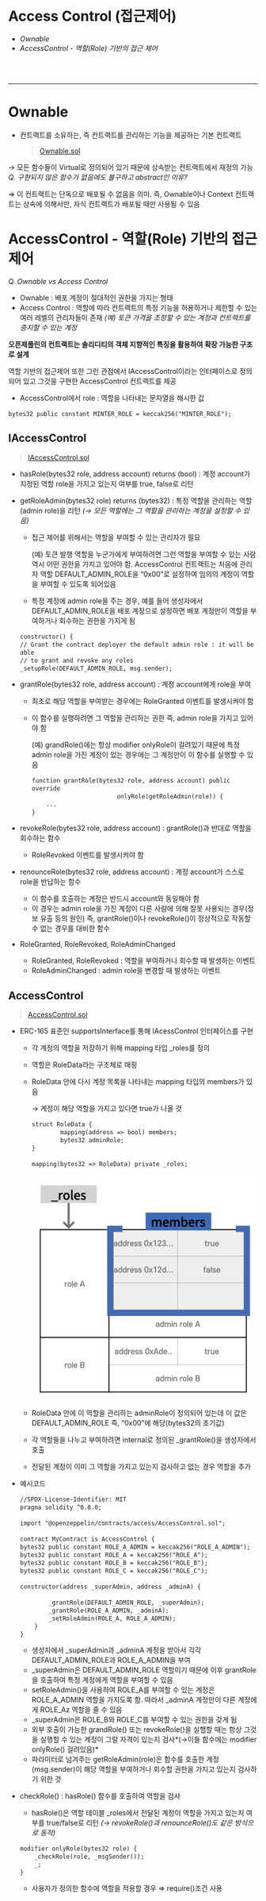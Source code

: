 # Access Control (접근제어)
- *Ownable*
- *AccessControl - 역할(Role) 기반의 접근 제어*
<br>
<br>

<hr>

# Ownable
- 컨트랙트를 소유하는, 즉 컨트랙트를 관리하는 기능을 제공하는 기본 컨트랙트   
    > [Ownable.sol]()   

→ 모든 함수들이 Virtual로 정의되어 있기 때문에 상속받는 컨트랙트에서 재정의 가능   
*Q. 구현되지 않은 함수가 없음에도 불구하고 abstract인 이유?*   

⇒ 이 컨트랙트는 단독으로 배포될 수 없음을 의미. 즉, Ownable이나 Context 컨트랙트는 상속에 의해서만, 자식 컨트랙트가 배포될 때만 사용될 수 있음

# AccessControl - 역할(Role) 기반의 접근제어

*Q. Ownable vs Access Control*

- Ownable : 배포 계정이 절대적인 권한을 가지는 형태
- Access Control : 역할에 따라 컨트랙트의 특정 기능을 허용하거나 제한할 수 있는 여러 레벨의 관리자들이 존재 *(예) 토큰 가격을 조정할 수 있는 계정과 컨트랙트를 중지할 수 있는 계정*

**오픈제플린의 컨트랙트는 솔리디티의 객체 지향적인 특징을 활용하여 확장 가능한 구조로 설계**

역할 기반의 접근제어 또한 그런 관점에서 IAccessControl이라는 인터페이스로 정의되어 있고 그것을 구현한 AccessControl 컨트랙트를 제공

- AccessControl에서 role : 역할을 나타내는 문자열을 해시한 값
```solidity
bytes32 public constant MINTER_ROLE = keccak256("MINTER_ROLE");
```

## IAccessControl
> [IAccessControl.sol]()
- hasRole(bytes32 role, address account) returns (bool) : 계정 account가 지정된 역할 role을 가지고 있는지 여부를 true, false로 리턴
- getRoleAdmin(bytes32 role) returns (bytes32) : 특정 역할을 관리하는 역할(admin role)을 리턴 *(→ 모든 역할에는 그 역할을 관리하는 계정을 설정할 수 있음)*
    - 접근 제어를 위해서는 역할을 부여할 수 있는 관리자가 필요
        
        (예) 토큰 발행 역할을 누군가에게 부여하려면 그런 역할을 부여할 수 있는 사람 역시 어떤 권한을 가지고 있어야 함. AccessControl 컨트랙트는 처음에 관리자 역할 DEFAULT_ADMIN_ROLE을 “0x00”로 설정하여 임의의 계정이 역할을 부여할 수 있도록 되어있음
        
    - 특정 계정에 admin role을 주는 경우, 예를 들어 생성자에서 DEFAULT_ADMIN_ROLE을 배포 계정으로 설정하면 배포 계정만이 역할을 부여하거나 회수하는 권한을 가지게 됨
    
    ```solidity
    constructor() {
    // Grant the contract deployer the default admin role : it will be able
    // to grant and revoke any roles
    _setupRole(DEFAULT_ADMIN_ROLE, msg.sender);
    ```
    
- grantRole(bytes32 role, address account) : 계정 account에게 role을 부여
    - 최초로 해당 역할을 부여받는 경우에는 RoleGranted 이벤트를 발생시켜야 함
    - 이 함수를 실행하려면 그 역할을 관리하는 권한 즉, admin role을 가지고 있어야 함
        
        (예) grandRole()에는 항상 modifier onlyRole이 걸려있기 때문에 특정 admin role을 가진 계정이 있는 경우에는 그 계정만이 이 함수를 실행할 수 있음
        
        ```solidity
        function grantRole(bytes32 role, address account) public override
        						onlyRole(getRoleAdmin(role)) {
        	...
        }
        ```
        
- revokeRole(bytes32 role, address account) : grantRole()과 반대로 역할을 회수하는 함수
    - RoleRevoked 이벤트를 발생시켜야 함
- renounceRole(bytes32 role, address account) : 계정 account가 스스로 role을 반납하는 함수
    - 이 함수를 호출하는 계정은 반드시 account와 동일해야 함
    - 이 경우는 admin role을 가진 계정이 다른 사람에 의해 잘못 사용되는 경우(정보 유출 등의 원인) 즉, grantRole()이나 revokeRole()이 정상적으로 작동할 수 없는 경우를 대비한 함수
- RoleGranted, RoleRevoked, RoleAdminChanged
    - RoleGranted, RoleRevoked : 역할을 부여하거나 회수할 때 발생하는 이벤트
    - RoleAdminChanged : admin role을 변경할 때 발생하는 이벤트

## AccessControl
> [AccessControl.sol]()
- ERC-165 표준인 supportsInterface를 통해 IAcessControl 인터페이스를 구현
    - 각 계정의 역할을 저장하기 위해 mapping 타입 _roles를 정의
    - 역할은 RoleData라는 구조체로 매핑
    - RoleData 안에 다시 계정 목록을 나타내는 mapping 타입의 members가 있음
        
        → 계정이 해당 역할을 가지고 있다면 true가 나올 것
        
        ```solidity
        struct RoleData {
        		mapping(address => bool) members;
        		bytes32 adminRole;
        }
        
        mapping(bytes32 => RoleData) private _roles;
        ```
        
        ![mapping](/OpenZeppelin/img/mapping.png)
        
    - RoleData 안에 이 역할을 관리하는 adminRole이 정의되어 있는데 이 값은 DEFAULT_ADMIN_ROLE 즉, “0x00”에 해당(bytes32의 초기값)
    - 각 역할들을 나누고 부여하려면 internal로 정의된 _grantRole()을 생성자에서 호출
    - 전달된 계정이 이미 그 역할을 가지고 있는지 검사하고 없는 경우 역할을 추가
- 예시코드
    
    ```solidity
    //SPDX-License-Identifier: MIT
    pragma solidity ^0.8.0;
    
    import "@openzeppelin/contracts/access/AccessControl.sol";
    
    contract MyContract is AccessControl {
    bytes32 public constant ROLE_A_ADMIN = keccak256("ROLE_A_ADMIN");
    bytes32 public constant ROLE_A = keccak256("ROLE_A");
    bytes32 public constant ROLE_B = keccak256("ROLE_B");
    bytes32 public constant ROLE_C = keccak256("ROLE_C");
    
    constructor(address _superAdmin, address _adminA) {
    	
    		_grantRole(DEFAULT_ADMIN_ROLE, _superAdmin);
    		_grantRole(ROLE_A_ADMIN, _adminA);
    		_setRoleAdmin(ROLE_A, ROLE_A_ADMIN);
    	}
    }
    ```
    
    - 생성자에서 _superAdmin과 _adminA 계정을 받아서 각각 DEFAULT_ADMIN_ROLE과 ROLE_A_ADMIN을 부여
    - _superAdmin은 DEFAULT_ADMIN_ROLE 역할이기 때문에 이후 grantRole을 호출하여 특정 계정에게 역할을 부여할 수 있음
    - setRoleAdmin()을 사용하여 ROLE_A를 부여할 수 있는 계정은 ROLE_A_ADMIN 역할을 가지도록 함. 따라서 _adminA 계정만이 다른 계정에게 ROLE_Az 역할을 줄 수 있음
    - _superAdmin은 ROLE_B와 ROLE_C를 부여할 수 있는 권한을 갖게 됨
    - 외부 호출이 가능한 grandRole() 또는 revokeRole()을 실핼할 때는 항상 그것을 실행할 수 있는 계정이 그럴 자격이 있는지 검사*(→이들 함수에는 modifier onlyRole() 걸려있음)*
    - 파라미터로 넘겨주는 getRoleAdmin(role)은 함수를 호출한 계정(msg.sender)이 해당 역할을 부여하거나 회수할 권한을 가지고 있는지 검사하기 위한 것
- checkRole() : hasRole() 함수를 호출하여 역할을 검사
    - hasRole()은 역할 테이블 _roles에서 전달된 계정이 역할을 가지고 있는지 여부를 true/false로 리턴 *(→ revokeRole()과 renounceRole()도 같은 방식으로 동작)*
    
    ```solidity
    modifier onlyRole(bytes32 role) {
    	_checkRole(role, _msgSender());
    	_;
    }
    ```
    
    - 사용자가 정의한 함수에 역할을 적용할 경우 ⇒ require()조건 사용



